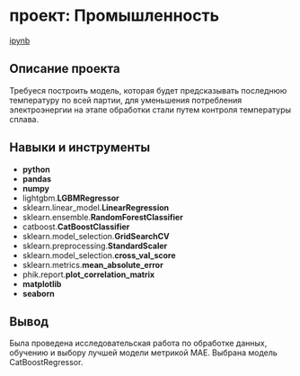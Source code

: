 # проект: Промышленность

[ipynb](https://github.com/evrab222/My_projects/blob/master/Выпускной%20проект%20для%20металлургического%20комбината/P15_Portfolio.ipynb)

## Описание проекта

Требуеся построить модель, которая будет предсказывать последнюю температуру по всей партии, для уменьшения потребления электроэнергии на этапе обработки стали путем контроля температуры сплава.



## Навыки и инструменты

- **python**
- **pandas**
- **numpy**
- lightgbm.**LGBMRegressor** 
- sklearn.linear_model.**LinearRegression**
- sklearn.ensemble.**RandomForestClassifier**
- catboost.**CatBoostClassifier**
- sklearn.model_selection.**GridSearchCV**
- sklearn.preprocessing.**StandardScaler**
- sklearn.model_selection.**cross_val_score**
- sklearn.metrics.**mean_absolute_error**
- phik.report.**plot_correlation_matrix**
- **matplotlib**
- **seaborn**



## Вывод

Была проведена исследовательская работа по обработке данных, обучению и выбору лучшей модели метрикой MAE. Выбрана модель CatBoostRegressor.